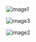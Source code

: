 ![image1](https://github.com/LanceryH/Cnes_LP_VB5E/assets/108919405/f72c6305-dc8a-47c4-b9fb-ea078b5ad42b)

![image3](https://github.com/LanceryH/Cnes_LP_VB5E/assets/108919405/b27044d1-4464-4911-adb1-76227d796e04)

![image2](https://github.com/LanceryH/Cnes_LP_VB5E/assets/108919405/f837df3a-7439-4373-a00c-1876256ed137)
